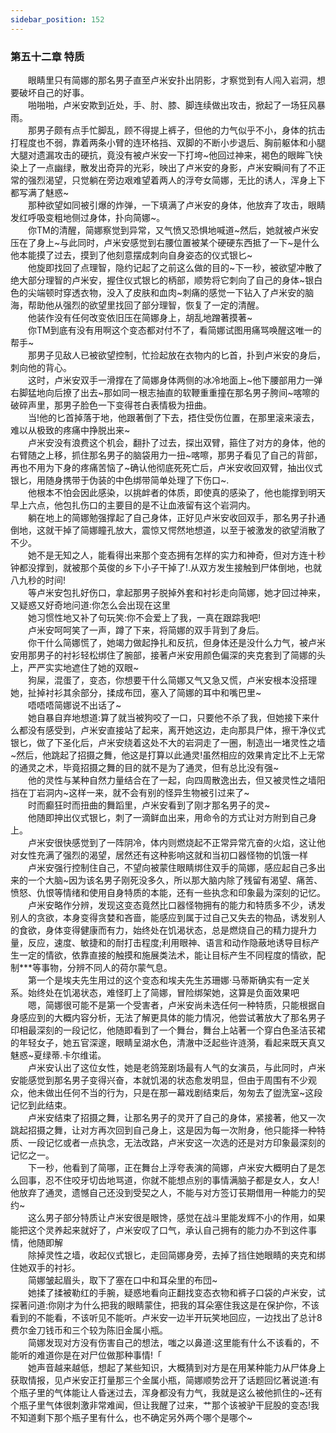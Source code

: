 ```yaml
---
sidebar_position: 152
---
```

### 第五十二章 特质  


　　眼睛里只有简娜的那名男子直至卢米安扑出阴影，才察觉到有人闯入岩洞，想要破坏自己的好事。  
　　啪啪啪，卢米安欺到近处，手、肘、膝、脚连续做出攻击，掀起了一场狂风暴雨。  
　　那男子颇有点手忙脚乱，顾不得提上裤子，但他的力气似乎不小，身体的抗击打程度也不弱，靠着两条小臂的连环格挡、双脚的不断小步退后、胸前躯体和小腿大腿对遗漏攻击的硬抗，竟没有被卢米安一下打垮~他回过神来，褐色的眼眸飞快染上了一点幽绿，散发出奇异的光彩，映出了卢米安的身影，卢米安瞬间有了不正常的强烈渴望，只觉躺在旁边艰难望着两人的浮夸女简娜，无比的诱人，浑身上下都写满了魅惑~  
　　那种欲望如同被引爆的炸弹，一下填满了卢米安的身体，他放弃了攻击，眼睛发红呼吸变粗地侧过身体，扑向简娜~。  
　　你TM的清醒，简娜察觉到异常，又气愤又恐惧地喊道~然后，她就被卢米安压在了身上~与此同时，卢米安感觉到右腰位置被某个硬硬东西抵了一下~是什么他本能摸了过去，摸到了他刻意摆成刺向自身姿态的仪式银匕~  
　　他旋即找回了点理智，隐约记起了之前这么做的目的~下一秒，被欲望冲散了绝大部分理智的卢米安，握住仪式银匕的柄部，顺势将它刺向了自己的身体~银白色的尖端顿时穿透衣物，没入了皮肤和血肉~刺痛的感觉一下钻入了卢米安的脑海，帮助他从强烈的欲望里找回了部分理智，恢复了一定的清醒。  
　　他装作没有任何改变依旧压在简娜身上，胡乱地蹭著摸著~  
　　你TM到底有没有用啊这个变态都对付不了，看简娜试图用痛骂唤醒这唯一的帮手~  
　　那男子见敌人已被欲望控制，忙捡起放在衣物内的匕首，扑到卢米安的身后，刺向他的背心。  
　　这时，卢米安双手一滑撑在了简娜身体两侧的冰冷地面上~他下腰部用力一弹右脚猛地向后撩了出去~那如同一根志抽直的软鞭重重撞在那名男子胯间~喀嚓的破碎声里，那男子脸色一下变得苍白表情极为扭曲。  
　　当!他的匕首掉落于地，他跟著倒了下去，捂住受伤位置，在那里滚来滚去，难以从极致的疼痛中挣脱出来~  
　　卢米安没有浪费这个机会，翻扑了过去，探出双臂，箍住了对方的身体，他的右臂随之上移，抓住那名男子的脑袋用力一扭~喀嚓，那男子看见了自己的背部，再也不用为下身的疼痛苦恼了~确认他彻底死死亡后，卢米安收回双臂，抽出仪式银匕，用随身携带于伪装的中色绑带简单处理了下伤口~.  
　　他根本不怕会因此感染，以挑衅者的体质，即使真的感染了，他也能撑到明天早上六点，他包扎伤口的主要目的是不让血液留有这个岩洞内。  
　　躺在地上的简娜勉强撑起了自己身体，正好见卢米安收回双手，那名男子扑通倒地，这就干掉了简娜瞳孔放大，震惊又愕然地想道，以至于被激发的欲望消散了不少。  
　　她不是无知之人，能看得出来那个变态拥有怎样的实力和神奇，但对方连十秒钟都没撑到，就被那个英俊的乡下小子干掉了!.从双方发生接触到尸体倒地，也就八九秒的时间!  
　　等卢米安包扎好伤口，拿起那男子脱掉外套和衬衫走向简娜，她才回过神来，又疑惑又好奇地问道:你怎么会出现在这里  
　　她习惯性地又补了句玩笑:你不会爱上了我，一真在跟踪我吧!  
　　卢米安呵呵笑了一声，蹲了下来，将简娜的双手背到了身后。  
　　你干什么简娜慌了，她竭力做起挣扎和反抗，但身体还是没什么力气，被卢米安用那男子的衬衫轻松绑住了腕部，接著卢米安用颜色偏深的夹克套到了简娜的头上，严严实实地遮住了她的双眼~  
　　狗屎，混蛋了，变态，你想要干什么简娜又气又急又慌，卢米安根本没搭理她，扯掉衬衫其余部分，揉成布団，塞入了简娜的耳中和嘴巴里~  
　　唔唔唔简娜说不出话了~  
　　她自暴自弃地想道:算了就当被狗咬了一口，只要他不杀了我，但她接下来什么都没有感受到，卢米安直接站了起来，离开她这边，走向那具尸体，擦干净仪式银匕，做了下圣化后，卢米安绕着这处不大的岩洞走了一圈，制造出一堵灵性之墙~然后，他跳起了招摄之舞，他这是打算以此通灵!虽然相应的效果肯定比不上无常的通灵之术，毕竟招摄之舞的目的就不是为了通灵，但有总比没有强~  
　　他的灵性与某种自然力量结合在了一起，向四周散逸出去，但又被灵性之墙阳挡在丁岩洞内~这样一来，就不会有别的怪异生物被引过来了~  
　　时而癫狂时而扭曲的舞蹈里，卢米安看到了刚才那名男子的灵~  
　　他随即抻出仪式银匕，刺了一滴鲜血出来，用命令的方式让对方附到自己身上。  
　　卢米安很快感觉到了一阵阴冷，体内则燃烧起不正常异常亢奋的火焰，这让他对女性充满了强烈的渴望，居然还有这种影响这就和当初口器怪物的饥饿一样  
　　卢米安强行控制住自己，不望向被蒙住眼睛绑住双手的简娜，感应起自己多出来的一个大脑~因为该名男子刚死没多久，所以那大脑内除了残留有渴望、痛苦、愤怒、仇恨等情绪和使用自身特质的本能，还有一些执念和印象最为深刻的记忆。  
　　卢米安略作分辨，发现这变态竟然比口器怪物拥有的能力和特质多不少，诱发别人的贪欲，本身变得贪婪和吝啬，能感应到属于过自己又失去的物品，诱发别人的食欲，身体变得健康而有力，始终处在饥渴状态，总是燃烧自己的精力提升力量，反应，速度、敏捷和的耐打击程度;利用眼神、语言和动作隐蔽地诱导目标产生一定的情欲，依靠直接的触摸和施展类法术，能让目标产生不同程度的情欲，配制***等事物，分辨不同人的荷尔蒙气息。  
　　第一个是埃夫先生用过的这个变态和埃夫先生苏珊娜·马蒂斯确实有一定关系。始终处在饥渴状态，难怪盯上了简娜，冒险绑架她，这算是负面效果吧  
　　嗯，简娜很可能不是第一个受害者，卢米安尚未选任何一种特质，只能根据自身感应到的大概内容分析，无法了解更具体的能力情况，他尝试著放大了那名男子印相最深刻的一段记忆，他随即看到了一个舞台，舞台上站著一个穿白色圣洁苌裙的年轻女子，她五官深邃，眼睛呈湖水色，清澈中泛起些许涟漪，看起来既天真又魅惑~夏绿蒂.卡尔维诺。  
　　卢米安认出了这位女性，她是老鸽笼剧场最有人气的女演员，与此同时，卢米安能感觉到那名男子变得兴奋，本就饥渴的状态愈发明显，但由于周围有不少观众，他未做出任何不当的行为，只是在那一幕戏剧结束后，匆匆去了盥洗室~这段记忆到此结束。  
　　卢米安结束了招摄之舞，让那名男子的灵开了自己的身体，紧接著，他又一次跳起招摄之舞，让对方再次回到自己身上，这是因为每一次附身，他只能择一种特质、一段记忆或者一点执念，无法改路，卢米安这一次选的还是对方印象最深刻的记忆之一。  
　　下一秒，他看到了简哪，正在舞台上浮夸表演的简娜，卢米安大概明白了是怎么回事，忍不住咬牙切齿地骂道，你就不能想点别的事情满脑子都是女人，女人!他放弃了通灵，遗憾自己还没到受契之人，不能与对方签订苌期借用一种能力的契约~  
　　这么男子部分特质让卢米安很是眼馋，感觉在战斗里能发辉不小的作用，如果能把这个灵养起来就好了，卢米安叹了口气，承认自己拥有的能力办不到这件事情，他随即解  
　　除掉灵性之墙，收起仪式银匕，走回简娜身旁，去掉了挡住她眼睛的夹克和绑住她双手的衬衫。  
　　简娜皱起眉头，取下了塞在口中和耳朵里的布団~  
　　她揉了揉被勒红的手腕，疑惑地看向正翻找变态衣物和裤子口袋的卢米安，试探著问道:你刚才为什么把我的眼睛蒙住，把我的耳朵塞住我这是在保护你，不该看到的不能看，不该听见不能听。卢米安一边半开玩笑地回应，一边找出了总计8费尔金刀钱币和三个较为陈旧金属小瓶。  
　　简娜发现对方没有伤害自己的想法，嗤之以鼻道:这里能有什么不该看的，不能听的难道你是在对尸位做那种事情!「  
　　她声音越来越低，想起了某些知识，大概猜到对方是在用某种能力从尸体身上获取情报，见卢米安正打量那三个金属小瓶，简娜顺势岔开了话题回忆著说道:有个瓶子里的气体能让人昏迷过去，浑身都没有力气，我就是这么被他抓住的~还有个瓶子里气体很刺激非常难闻，但让我醒了过来，艹那个该被驴干屁股的变态!我不知道剩下那个瓶子里有什么，也不确定另外两个哪个是哪个~  
